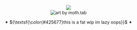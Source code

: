 <div align="center">
  <img src="https://64.media.tumblr.com/0376c30093ad4c6f32a7fec0a3c503a3/2e536510d0c00571-ca/s640x960/aa7baf32f20b3e446b76510632f983beac27942e.png">
</div>
<div align="center">
  <img src="https://media.discordapp.net/attachments/971927627210297386/1407421398313603093/decor_1.png?ex=68a60ad1&is=68a4b951&hm=c5510814454b1fe5079324a9692f86b26310882333fe7f9e66d54bfcb9a99cea&=&format=webp&quality=lossless&width=911&height=693" title="art by moth.tab">
</div>
<p align="center">
 ✦ ${\textsf{\color{#425677}this is a fat wip im lazy oops}}$ ✦
  <br>
</p>

<!--
ive Got to lock in...
-->
